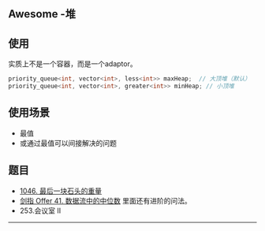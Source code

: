 ## Awesome -堆

## 使用

实质上不是一个容器，而是一个adaptor。 

```c++
priority_queue<int, vector<int>, less<int>> maxHeap;  // 大顶堆（默认）
priority_queue<int, vector<int>, greater<int>> minHeap; // 小顶堆 
```

## 使用场景

- 最值
- 或通过最值可以间接解决的问题

## 题目

- [1046. 最后一块石头的重量](https://leetcode-cn.com/problems/last-stone-weight/)  
- [剑指 Offer 41. 数据流中的中位数](https://leetcode.cn/problems/shu-ju-liu-zhong-de-zhong-wei-shu-lcof/)  里面还有进阶的问法。
- 253.会议室 II

------

